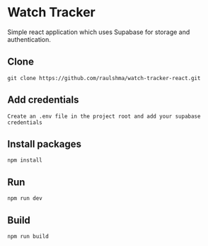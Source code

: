 # Watch Tracker
Simple react application which uses Supabase for storage and authentication.

## Clone
`git clone https://github.com/raulshma/watch-tracker-react.git`

## Add credentials
`Create an .env file in the project root and add your supabase credentials`

## Install packages
`npm install`

## Run
`npm run dev`

## Build
`npm run build`